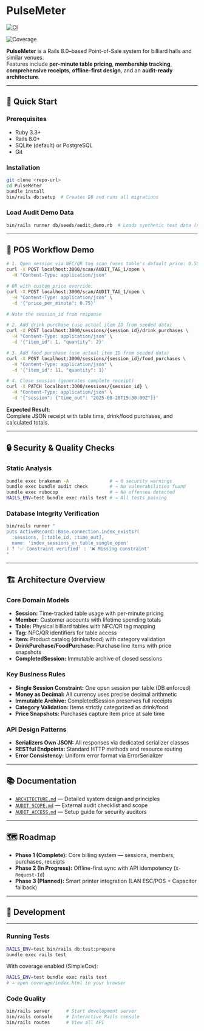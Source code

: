 # PulseMeter

[![CI](https://github.com/1mposer/PulseMeter/actions/workflows/ci.yml/badge.svg)](https://github.com/1mposer/PulseMeter/actions/workflows/ci.yml)

![Coverage](https://img.shields.io/badge/coverage-local-lightgrey)


**PulseMeter** is a Rails 8.0–based Point-of-Sale system for billiard halls and similar venues.  
Features include **per-minute table pricing**, **membership tracking**, **comprehensive receipts**, **offline-first design**, and an **audit-ready architecture**.

---

## 🚀 Quick Start

### Prerequisites
- Ruby 3.3+
- Rails 8.0+
- SQLite (default) or PostgreSQL
- Git

### Installation
```bash
git clone <repo-url>
cd PulseMeter
bundle install
bin/rails db:setup  # Creates DB and runs all migrations
```

### Load Audit Demo Data
```bash
bin/rails runner db/seeds/audit_demo.rb  # Loads synthetic test data (no real customer info)
```

---

## 🧪 POS Workflow Demo

```bash
# 1. Open session via NFC/QR tag scan (uses table's default price: 0.50)
curl -X POST localhost:3000/scan/AUDIT_TAG_1/open \
  -H "Content-Type: application/json"

# OR with custom price override:
curl -X POST localhost:3000/scan/AUDIT_TAG_1/open \
  -H "Content-Type: application/json" \
  -d '{"price_per_minute": 0.75}'

# Note the session_id from response

# 2. Add drink purchase (use actual item ID from seeded data)
curl -X POST localhost:3000/sessions/{session_id}/drink_purchases \
  -H "Content-Type: application/json" \
  -d '{"item_id": 1, "quantity": 2}'

# 3. Add food purchase (use actual item ID from seeded data)
curl -X POST localhost:3000/sessions/{session_id}/food_purchases \
  -H "Content-Type: application/json" \
  -d '{"item_id": 11, "quantity": 1}'

# 4. Close session (generates complete receipt)
curl -X PATCH localhost:3000/sessions/{session_id} \
  -H "Content-Type: application/json" \
  -d '{"session": {"time_out": "2025-08-28T15:30:00Z"}}'
```

**Expected Result:**  
Complete JSON receipt with table time, drink/food purchases, and calculated totals.

---

## 🔒 Security & Quality Checks

### Static Analysis
```bash
bundle exec brakeman -A               # → 0 security warnings
bundle exec bundle audit check        # → No vulnerabilities found
bundle exec rubocop                   # → No offenses detected
RAILS_ENV=test bundle exec rails test # → All tests passing
```

### Database Integrity Verification
```bash
bin/rails runner "
puts ActiveRecord::Base.connection.index_exists?(
  :sessions, [:table_id, :time_out],
  name: 'index_sessions_on_table_single_open'
) ? '✅ Constraint verified' : '❌ Missing constraint'
"
```

---

## 🏗️ Architecture Overview

### Core Domain Models
- **Session:** Time-tracked table usage with per-minute pricing
- **Member:** Customer accounts with lifetime spending totals
- **Table:** Physical billiard tables with NFC/QR tag mapping
- **Tag:** NFC/QR identifiers for table access
- **Item:** Product catalog (drinks/food) with category validation
- **DrinkPurchase/FoodPurchase:** Purchase line items with price snapshots
- **CompletedSession:** Immutable archive of closed sessions

### Key Business Rules
- **Single Session Constraint:** One open session per table (DB enforced)
- **Money as Decimal:** All currency uses precise decimal arithmetic
- **Immutable Archive:** CompletedSession preserves full receipts
- **Category Validation:** Items strictly categorized as drink/food
- **Price Snapshots:** Purchases capture item price at sale time

### API Design Patterns
- **Serializers Own JSON:** All responses via dedicated serializer classes
- **RESTful Endpoints:** Standard HTTP methods and resource routing
- **Error Consistency:** Uniform error format via ErrorSerializer

---

## 📚 Documentation

- [`ARCHITECTURE.md`](./ARCHITECTURE.md) — Detailed system design and principles
- [`AUDIT_SCOPE.md`](./AUDIT_SCOPE.md) — External audit checklist and scope
- [`AUDIT_ACCESS.md`](./AUDIT_ACCESS.md) — Setup guide for security auditors

---

## 🗺️ Roadmap

- **Phase 1 (Complete):** Core billing system — sessions, members, purchases, receipts
- **Phase 2 (In Progress):** Offline-first sync with API idempotency (`X-Request-Id`)
- **Phase 3 (Planned):** Smart printer integration (LAN ESC/POS + Capacitor fallback)

---

## 🧪 Development

---

### Running Tests
```bash
RAILS_ENV=test bin/rails db:test:prepare
bundle exec rails test
```
With coverage enabled (SimpleCov):
```bash
RAILS_ENV=test bundle exec rails test
# → open coverage/index.html in your browser
```

### Code Quality
```bash
bin/rails server      # Start development server
bin/rails console     # Interactive Rails console
bin/rails routes      # View all API
```